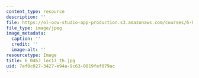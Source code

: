 ```yaml
---
content_type: resource
description: ''
file: https://ol-ocw-studio-app-production.s3.amazonaws.com/courses/6-046j-introduction-to-algorithms-sma-5503-fall-2005/7ef0c0273427e94a9c630019fef079ac_6_046J_lec17_th.jpg
file_type: image/jpeg
image_metadata:
  caption: ''
  credit: ''
  image-alt: ''
resourcetype: Image
title: 6_046J_lec17_th.jpg
uid: 7ef0c027-3427-e94a-9c63-0019fef079ac
---
```

